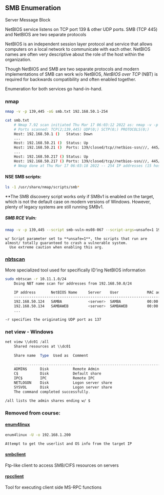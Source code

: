 
## SMB Enumeration

Server Message Block
  
NetBIOS service listens on TCP port 139 & other UDP ports.
	SMB (TCP 445) and NetBIOS are two separate protocols

NetBIOS is an independent session layer protocol and service that allows computers on a local network to communicate with each other.
NetBIOS names are often very descriptive about the role of the host within the organization.

Though NetBIOS and SMB are two separate protocols and modern implementations of SMB can work w/o NetBIOS, _NetBIOS over TCP_ (NBT) is required for backwards compatibility and often enabled together.
  
Enumeration for both services go hand-in-hand.

### nmap

```bash
nmap -v -p 139,445 -oG smb.txt 192.168.50.1-254

cat smb.txt
	# Nmap 7.92 scan initiated Thu Mar 17 06:03:12 2022 as: nmap -v -p 139,445 -oG smb.txt 192.168.50.1-254
	# Ports scanned: TCP(2;139,445) UDP(0;) SCTP(0;) PROTOCOLS(0;)
	Host: 192.168.50.1 ()	Status: Down
	...
	Host: 192.168.50.21 ()	Status: Up
	Host: 192.168.50.21 ()	Ports: 139/closed/tcp//netbios-ssn///, 445/closed/tcp//microsoft-ds///
	...
	Host: 192.168.50.217 ()	Status: Up
	Host: 192.168.50.217 ()	Ports: 139/closed/tcp//netbios-ssn///, 445/closed/tcp//microsoft-ds///
	# Nmap done at Thu Mar 17 06:03:18 2022 -- 254 IP addresses (15 hosts up) scanned in 6.17 seconds
```

#### NSE SMB scripts:
```bash
ls -1 /usr/share/nmap/scripts/smb*
```

\*\*The SMB discovery script works only if SMBv1 is enabled on the target, which is not the default case on modern versions of Windows.
However, plenty of legacy systems are still running SMBv1.

##### SMB RCE Vuln:
```bash
nmap -v -p 139,445 --script smb-vuln-ms08-067 --script-args=unsafe=1 192.168.50.152
```
	w/ Script parameter set to **unsafe=1**, the scripts that run are almost/ totally guaranteed to crash a vulnerable system.
	  Use extreme caution when enabling this arg.


### [nbtscan](Tools.md#nbtscan)
More specialized tool used for specifically ID'ing NetBIOS information

```bash
sudo nbtscan -r 10.11.1.0/24
	Doing NBT name scan for addresses from 192.168.50.0/24
	
	IP address       NetBIOS Name     Server    User             MAC address
	------------------------------------------------------------------------------
	192.168.50.124   SAMBA            <server>  SAMBA            00:00:00:00:00:00
	192.168.50.134   SAMBAWEB         <server>  SAMBAWEB         00:00:00:00:00:00
	...
```
	-r specifies the originating UDP port as 137


### net view - Windows

```powershell
net view \\dc01 /all
	Shared resources at \\dc01
	
	Share name  Type  Used as  Comment
	
	-------------------------------------------------------------------------------
	ADMIN$      Disk           Remote Admin
	C$          Disk           Default share
	IPC$        IPC            Remote IPC
	NETLOGON    Disk           Logon server share
	SYSVOL      Disk           Logon server share
	The command completed successfully.
```
	/all lists the admin shares ending w/ $


### Removed from course:

#### [enum4linux](Tools.md#enum4linux)

```bash
enum4linux -U -o 192.168.1.200
```
	Attempt to get the userlist and OS info from the target IP

#### [smbclient](Tools.md#smbclient)

Ftp-like client to access SMB/CIFS resources on servers

#### [rpcclient](Tools.md#rpcclient)

Tool for executing client side MS-RPC functions

